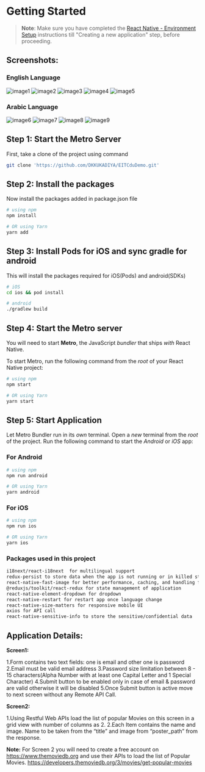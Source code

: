 # Getting Started

>**Note**: Make sure you have completed the [React Native - Environment Setup](https://reactnative.dev/docs/environment-setup) instructions till "Creating a new application" step, before proceeding.
## Screenshots:

### English Language


![image1](https://github.com/user-attachments/assets/f068ca84-6f18-41ff-9132-64a4db1e2fc3)
![image2](https://github.com/user-attachments/assets/4a1fcd2f-f20f-4102-ad1b-1f9a4aa49e66)
![image3](https://github.com/user-attachments/assets/193e99e1-1567-4d96-8f5e-a1c5308e5057)
![image4](https://github.com/user-attachments/assets/7ca318e9-a61b-44bd-b0bc-f93ccad76e0c)
![image5](https://github.com/user-attachments/assets/0510eb2a-0799-4701-b87c-20aecdfba3d8)


### Arabic Language


![image6](https://github.com/user-attachments/assets/82c30e18-fa22-4a12-b128-f3791d225aa7)
![image7](https://github.com/user-attachments/assets/1c3d5f8e-0015-486a-b48c-7259f639820f)
![image8](https://github.com/user-attachments/assets/90525538-1356-4376-8f6e-bc21fcccfffc)
![image9](https://github.com/user-attachments/assets/b79d769c-f213-440d-b4dc-0485a034292b)
## Step 1: Start the Metro Server

First, take a clone of the project using command 

```bash
git clone 'https://github.com/DKKUKADIYA/EITCduDemo.git'
```
## Step 2: Install the packages
Now install the packages added in package.json file

```bash
# using npm
npm install

# OR using Yarn
yarn add
```

## Step 3: Install Pods for iOS and sync gradle for android
This will install the packages required for iOS(Pods) and android(SDKs)
```bash
# iOS
cd ios && pod install

# android
./gradlew build
```

## Step 4: Start the Metro server
You will need to start **Metro**, the JavaScript _bundler_ that ships _with_ React Native.

To start Metro, run the following command from the _root_ of your React Native project:

```bash
# using npm
npm start

# OR using Yarn
yarn start
```

## Step 5: Start Application

Let Metro Bundler run in its _own_ terminal. Open a _new_ terminal from the _root_ of the project. Run the following command to start the _Android_ or _iOS_ app:

### For Android

```bash
# using npm
npm run android

# OR using Yarn
yarn android
```

### For iOS

```bash
# using npm
npm run ios

# OR using Yarn
yarn ios
```

### Packages used in this project

```bash
i18next/react-i18next  for multilingual support
redux-persist to store data when the app is not running or in killed state
react-native-fast-image for better performance, caching, and handling for images
@reduxjs/toolkit/react-redux for state management of application
react-native-element-dropdown for dropdown
react-native-restart for restart app once language change
react-native-size-matters for responsive mobile UI
axios for API call
react-native-sensitive-info to store the sensitive/confidential data 
```

## Application Details:

**Screen1:**

1.Form contains two text fields: one is email and other one is password
2.Email must be valid email address
3.Password size limitation between 8 - 15 characters(Alpha Number with at least one Capital Letter and 1 Special Character)
4.Submit button to be enabled only in case of email & password are valid otherwise it will be disabled
5.Once Submit button is active move to next screen without any Remote API Call.
 

**Screen2:**

1.Using Restful Web APIs load the list of popular Movies on this screen in a grid view with number of columns as 2.
2.Each Item contains the name and image. Name to be taken from the “title” and image from “poster_path” from the response.
 
**Note:**
For Screen 2 you will need to create a free account on https://www.themoviedb.org and use their APIs to load the list of Popular Movies.
https://developers.themoviedb.org/3/movies/get-popular-movies